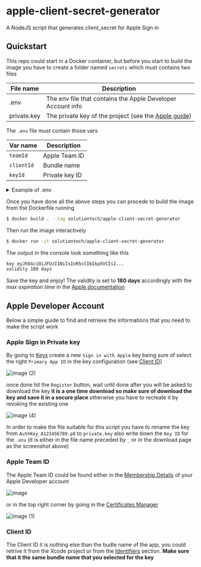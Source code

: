 # apple-client-secret-generator
A NodeJS script that generates client_secret for Apple Sign in

## Quickstart

This repo could start in a Docker container, but before you start to build the image you have to create a folder named `secrets` which must contains two files

| File name | Description |
|---|---|
|.env|The env file that contains the Apple Developer Account info|
|private.key|The private key of the project (see the [Apple guide](#apple-developer-account))|

The `.env` file must contain those vars

|Var name | Description|
|---|---|
|`teamId` | Apple Team ID|
|`clientId` | Bundle name|
|`keyId` | Private key ID|

<details>
  <summary>Example of .env</summary>
  
  ```
  teamId=123456789A
  clientId=com.mycompany.app
  keyId=ZQ12345678
  ```
</details>

Once you have done all the above steps you can procede to build the image from the Dockerfile running

```sh
$ docker build . --tag solutiontech/apple-client-secret-generator
```

Then run the image interactively

```sh
$ docker run -it solutiontech/apple-client-secret-generator
```

The output in the console look something like this

```sh
key eyJhbGciOiJFUzI1NiIsInR5cCI6IkpXVCIsI...
validity 180 days
```

Save the key and enjoy!
The validity is set to **180 days** accordingly with the *max expiration time* in the [Apple documentation](https://developer.apple.com/documentation/sign_in_with_apple/generate_and_validate_tokens#3262048)

## Apple Developer Account

Below a simple guide to find and retrieve the informations that you need to make the script work

### Apple Sign in Private key

By going to [Keys](https://developer.apple.com/account/resources/authkeys/list) create a new `Sign in with Apple` key being sure of select the right `Primary App ID` in the key configuration (see [Client ID](#client-id)]

![image (2)](https://user-images.githubusercontent.com/75322363/169670340-23b92583-55fd-40e5-9f6c-cf74074147a5.jpg)

once done hit the `Register` button, wait until done after you will be asked to download the key **it is a one time download so make sure of download the key and save it in a secure place** otherwise you have to recreate it by revoking the existing one

![image (4)](https://user-images.githubusercontent.com/75322363/169670503-b5dbe037-7af3-4e86-b05e-102fef178945.jpg)

In order to make the file suitable for this script you have to rename the key from `AuthKey_A123456789.p8` to `private.key` also write down the `Key ID` for the `.env` (it is either in the file name preceded by `_` or in the download page as the screenshot above)

### Apple Team ID

The Apple Team ID could be found either in the [Membership Details](https://developer.apple.com/account/#!/membership) of your Apple Developer account

![image](https://user-images.githubusercontent.com/75322363/169670134-f2a0b6f8-f842-462a-8b16-e353eabe91ff.jpg)

or in the top right corner by going in the [Certificates Manager](https://developer.apple.com/account/resources/certificates/list)

![image (1)](https://user-images.githubusercontent.com/75322363/169670140-b62b0fe7-4b66-4625-a216-a54fdb6cd8b4.jpg)

### Client ID

The Client ID it is nothing else than the budle name of the app, you could retrive it from the Xcode project or from the [Identifiers](https://developer.apple.com/account/resources/identifiers/list) section. **Make sure that it the same bundle name that you selected for the key**
